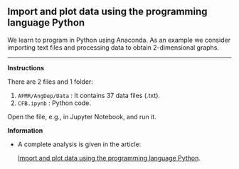 ## Import and plot data using the programming language Python
We learn to program in Python using Anaconda. As an example we consider importing text files and processing data to obtain 2-dimensional graphs.
<hr>

**Instructions**

There are 2 files and 1 folder:

1. `AFMR/AngDep/Data` : It contains 37 data files (.txt).
2. `CFB.ipynb` : Python code.

Open the file, e.g., in Jupyter Notebook, and run it.


**Information**
  
- A complete analysis is given in the article: 
  
  [Import and plot data using the programming language Python](https://nepy.pe/article.php?pid=626c7a73963ca&lan=en). 
